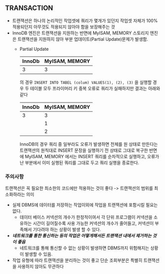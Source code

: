 ## TRANSACTION
- 트랜잭션은 하나의 논리적인 작업셋에 쿼리가 몇개가 있던지 작업셋 자체가 100% 적용되던지 아무것도 적용되지 않아야 함을 보장해주는 것
- InnoDB 엔진은 트랜잭션을 지원하는 반면에 MyISAM, MEMORY 스토리지 엔진은 트랜잭션을 지원하지 않아 부분 업데이트(Partial Update)문제가 발생함.
    - Partial Update  

        |InnoDb| MyISAM, MEMORY|
        |----|-----|
        |3|3|

        의 경우 `INSERT INTO TABEL (colum) VALUES(1), (2), (3)` 을 실행할 경우 두 테이블 모두 프라이머리 키 중복 오류로 쿼리가 실패하지만 결과는 아래와 같다

        |InnoDb| MyISAM, MEMORY|
        |----|-----|  
        |3|3|
        ||1|
        ||2|
        
        InnoDB의 경우 쿼리 중 일부라도 오류가 발생하면 전체를 원 상태로 만든다는 트랜잭션의 원칙대로 INSERT 문장을 실행하기 전 상태로 그대로 복구한 반면에 MyISAM, MEMORY 에서는 INSERT 쿼리를 순차적으로 실행하고, 오류가 난 부분에서 이미 실행된 쿼리를 그대로 두고 쿼리 실행을 종료한다.

### 주의사항
트랜잭션은 꼭 필요한 최소한의 코드에만 적용하는 것이 좋다 -> 트랜잭션의 범위를 최소화하라는 의미
- 실제 DBMS에 데이터를 저장하는 작업이외에 작업을 트랜잭션에 포함시킬 필요는 없다.
    - 데이터 베이스 커넥션의 개수가 한정적이여서 각 단위 프로그램이 커넥션을 소유하는 시간이 길어질수록 사용 가능한 커넥션의 개수가 줄어들고, 커넥션이 부족해서 기다려야 하는 상황이 발생 할 수 있다.
- ***네트워크를 통한 통신하는 등의 작업은 어떻게해서든 트랜잭션 내에서 제거하는 것이 좋음***
    - 네트워크를 통해 통신할 수 없는 상황이 발생하면 DBMS까지 위험해지는 상황이 발생할 수 있음.
- 작업 유형에 따라 트랜잭션을 분리하는 것이 좋고 단순 조회부분은 특별히 트랜잭션을 사용하지 않아도 무관하다